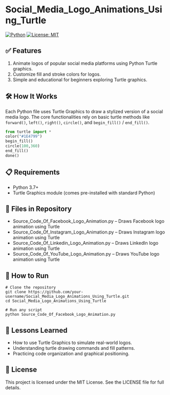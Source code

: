 # Social_Media_Logo_Animations_Using_Turtle

[![Python](https://img.shields.io/badge/Python-3.7%2B-blue.svg)](https://www.python.org/)
[![License: MIT](https://img.shields.io/badge/License-MIT-green.svg)](LICENSE)  

## ✅ Features

1. Animate logos of popular social media platforms using Python Turtle graphics.
2. Customize fill and stroke colors for logos.
3. Simple and educational for beginners exploring Turtle graphics.

## 🛠️ How It Works

Each Python file uses Turtle Graphics to draw a stylized version of a social media logo. The core functionalities rely on basic turtle methods like `forward()`, `left()`, `right()`, `circle()`, and `begin_fill()` / `end_fill()`.

```python
from turtle import *
color("#1E4799")
begin_fill()
circle(100,360)
end_fill()
done()
```


## 📋 Requirements
- Python 3.7+
- Turtle Graphics module (comes pre-installed with standard Python)

   
## 📂 Files in Repository
- Source_Code_Of_Facebook_Logo_Animation.py – Draws Facebook logo animation using Turtle
- Source_Code_Of_Instagram_Logo_Animation.py – Draws Instagram logo animation using Turtle
- Source_Code_Of_Linkedin_Logo_Animation.py – Draws LinkedIn logo animation using Turtle
- Source_Code_Of_YouTube_Logo_Animation.py – Draws YouTube logo animation using Turtle


## 🚀 How to Run
```
# Clone the repository
git clone https://github.com/your-username/Social_Media_Logo_Animations_Using_Turtle.git
cd Social_Media_Logo_Animations_Using_Turtle

# Run any script
python Source_Code_Of_Facebook_Logo_Animation.py
```


## 🧠 Lessons Learned
* How to use Turtle Graphics to simulate real-world logos.
* Understanding turtle drawing commands and fill patterns.
* Practicing code organization and graphical positioning.


## 📄 License
This project is licensed under the MIT License. See the LICENSE file for full details.

